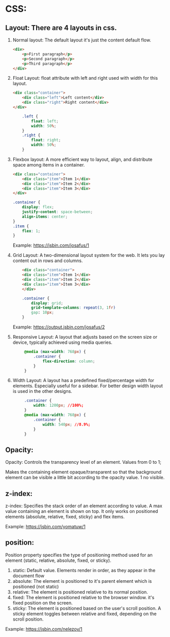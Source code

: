 # CSS:

## Layout: There are 4 layouts in css.
1. Normal layout: The default layout it's just the content default flow.
    ```html
    <div>
        <p>First paragraph</p>
        <p>Second paragraph</p>
        <p>Third paragraph</p>
    </div>
    ```
2. Float Layout: float attribute with left and right used with width for this layout.
    ```html
    <div class="container">
        <div class="left">Left content</div>
        <div class="right">Right content</div>
    </div>
    ```
    ```css
        .left {
            float: left;
            width: 50%;
        }
        .right {
            float: right;
            width: 50%;
        }
    ```


3. Flexbox layout: A more efficient way to layout, align, and distribute space among items in a container.

    ```html
    <div class="container">
        <div class="item">Item 1</div>
        <div class="item">Item 2</div>
        <div class="item">Item 3</div>
    </div>
    ```
    
    ```css
    .container {
        display: flex;
        justify-content: space-between;
        align-items: center;
    }
    .item {
        flex: 1;
    }
    ```
    Example: https://jsbin.com/josafus/1

4. Grid Layout: A two-dimensional layout system for the web. It lets you lay content out in rows and columns.  
    ```html
        <div class="container">
        <div class="item">Item 1</div>
        <div class="item">Item 2</div>
        <div class="item">Item 3</div>
        </div>
    ```
    ```css
        .container { 
            display: grid;
            grid-template-columns: repeat(3, 1fr)
            gap: 10px;
        }
    ```
    Example: https://output.jsbin.com/josafus/2

5. Responsive Layout: A layout that adjusts based on the screen size or device, typically achieved using media queries.
   ```css
        @media (max-width: 768px) {
            .container {
                flex-direction: column;
            }
        }
   ```   

6. Width Layout: A layout has a predefined fixed/percentage width for elements. Especially useful for a sidebar. For better design width layout is used in the other designs.
   ```css
        .container {
            width: 1200px; //100%;
        }
        @media (max-width: 768px) {
            .container {
                width: 540px; //8.9%;
            }
        }
   ```   

## Opacity:
Opacity: Controls the transparency level of an element. Values from 0 to 1;

Makes the containing element opaque/transparent so that the background element can be visible a little bit according to the opacity value. 1 no visible.

## z-index: 
z-index: Specifies the stack order of an element according to value. A max value containing an element is shown on top.
It only works on positioned elements (absolute, relative, fixed, sticky) and flex items.

Example: https://jsbin.com/yomatuw/1

## position:
Position property specifies the type of positioning method used for an element (static, relative, absolute, fixed, or sticky).
1. static: Default value. Elements render in order, as they appear in the document flow
2. absolute: The element is positioned to it's parent element which is positioned (not static)
3. relative: The element is positioned relative to its normal position.
4. fixed: The element is positioned relative to the browser window. it's fixed position on the screen.
5. sticky: The element is positioned based on the user's scroll position.
A sticky element toggles between relative and fixed, depending on the scroll position.

Example: https://jsbin.com/nelezov/1
